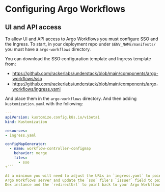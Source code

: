# Configuring Argo Workflows

## UI and API access

To allow UI and API access to Argo Workflows you must configure SSO and
the Ingress. To start, in your deployment repo under `$ENV_NAME/manifests/`
you must have a `argo-workflows` directory.

You can download the SSO configuration template and Ingress template from:

- <https://github.com/rackerlabs/understack/blob/main/components/argo-workflows/sso>
- <https://github.com/rackerlabs/understack/blob/main/components/argo-workflows/ingress.yaml>

And place them in the `argo-workflows` directory. And then adding `kustomization.yaml`
with the following:

```yaml
---
apiVersion: kustomize.config.k8s.io/v1beta1
kind: Kustomization

resources:
- ingress.yaml

configMapGenerator:
  - name: workflow-controller-configmap
    behavior: merge
    files:
      - sso
+```

At a minimum you will need to adjust the URLs in `ingress.yaml` to point to your
Argo Workflows server and update the `sso` file's `issuer` field to point to your
Dex instance and the `redirectUrl` to point back to your Argo Workflows ingress.
